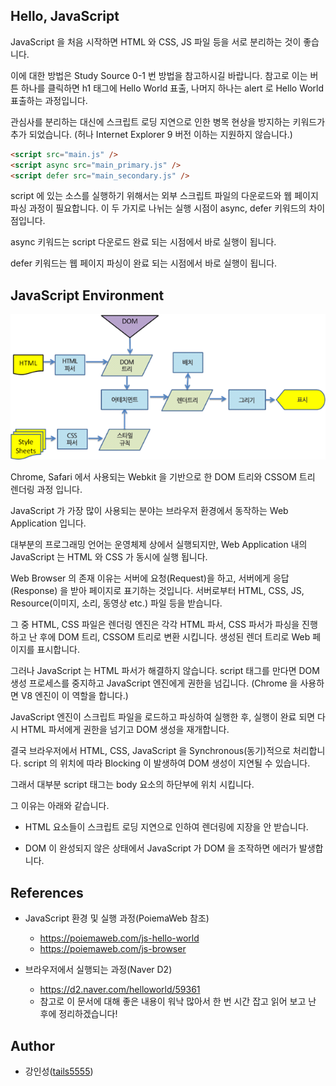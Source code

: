 ## Hello, JavaScript

JavaScript 을 처음 시작하면 HTML 와 CSS, JS 파일 등을 서로 분리하는 것이 좋습니다.

이에 대한 방법은 Study Source 0-1 번 방법을 참고하시길 바랍니다. 참고로 이는 버튼 하나를 클릭하면 h1 태그에 Hello World 표출, 나머지 하나는 alert 로 Hello World 표출하는 과정입니다.

관심사를 분리하는 대신에 스크립트 로딩 지연으로 인한 병목 현상을 방지하는 키워드가 추가 되었습니다.
(허나 Internet Explorer 9 버전 이하는 지원하지 않습니다.)

```html
<script src="main.js" />
<script async src="main_primary.js" />
<script defer src="main_secondary.js" />
```

script 에 있는 소스를 실행하기 위해서는 외부 스크립트 파일의 다운로드와 웹 페이지 파싱 과정이 필요합니다. 이 두 가지로 나뉘는 실행 시점이 async, defer 키워드의 차이점입니다.

async 키워드는 script 다운로드 완료 되는 시점에서 바로 실행이 됩니다. 

defer 키워드는 웹 페이지 파싱이 완료 되는 시점에서 바로 실행이 됩니다.

## JavaScript Environment

![html_css_processor](./../image/html_css_process.png)

Chrome, Safari 에서 사용되는 Webkit 을 기반으로 한 DOM 트리와 CSSOM 트리 렌더링 과정 입니다.

JavaScript 가 가장 많이 사용되는 분야는 브라우저 환경에서 동작하는 Web Application 입니다.

대부분의 프로그래밍 언어는 운영체제 상에서 실행되지만, Web Application 내의 JavaScript 는 HTML 와 CSS 가 동시에 실행 됩니다.

Web Browser 의 존재 이유는 서버에 요청(Request)을 하고, 서버에게 응답(Response) 을 받아 페이지로 표기하는 것입니다. 서버로부터 HTML, CSS, JS, Resource(이미지, 소리, 동영상 etc.) 파일 등을 받습니다.

그 중 HTML, CSS 파일은 렌더링 엔진은 각각 HTML 파서, CSS 파서가 파싱을 진행하고 난 후에 DOM 트리, CSSOM 트리로 변환 시킵니다. 생성된 렌더 트리로 Web 페이지를 표시합니다.

그러나 JavaScript 는 HTML 파서가 해결하지 않습니다. script 태그를 만다면 DOM 생성 프로세스를 중지하고 JavaScript 엔진에게 권한을 넘깁니다. (Chrome 을 사용하면 V8 엔진이 이 역할을 합니다.)

JavaScript 엔진이 스크립트 파일을 로드하고 파싱하여 실행한 후, 실행이 완료 되면 다시 HTML 파서에게 권한을 넘기고 DOM 생성을 재개합니다.

결국 브라우저에서 HTML, CSS, JavaScript 을 Synchronous(동기)적으로 처리합니다. script 의 위치에 따라 Blocking 이 발생하여 DOM 생성이 지연될 수 있습니다.

그래서 대부분 script 태그는 body 요소의 하단부에 위치 시킵니다.

그 이유는 아래와 같습니다.

- HTML 요소들이 스크립트 로딩 지연으로 인하여 렌더링에 지장을 안 받습니다.
  
- DOM 이 완성되지 않은 상태에서 JavaScript 가 DOM 을 조작하면 에러가 발생합니다.

## References

- JavaScript 환경 및 실행 과정(PoiemaWeb 참조)
    
    - https://poiemaweb.com/js-hello-world
    - https://poiemaweb.com/js-browser

- 브라우저에서 실행되는 과정(Naver D2)

    - https://d2.naver.com/helloworld/59361
    - 참고로 이 문서에 대해 좋은 내용이 워낙 많아서 한 번 시간 잡고 읽어 보고 난 후에 정리하겠습니다!

## Author

- 강인성([tails5555](https://github.com/tails5555))